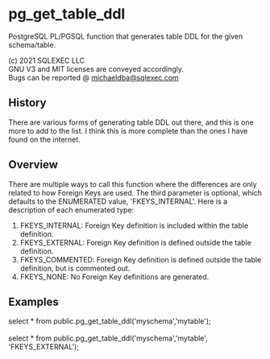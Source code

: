 # pg_get_table_ddl
PostgreSQL PL/PGSQL function that generates table DDL for the given schema/table.

(c) 2021 SQLEXEC LLC
<br/>
GNU V3 and MIT licenses are conveyed accordingly.
<br/>
Bugs can be reported @ michaeldba@sqlexec.com


## History
There are various forms of generating table DDL out there, and this is one more to add to the list.  I think this is more complete than the ones I have found on the internet.

## Overview
There are multiple ways to call this function where the differences are only related to how Foreign Keys are used.  The third parameter is optional, which defaults to the ENUMERATED value, 'FKEYS_INTERNAL'.  Here is a description of each enumerated type:
1.  FKEYS_INTERNAL: Foreign Key definition is included within the table definition.
2.  FKEYS_EXTERNAL: Foreign Key definition is defined outside the table definition.
2.  FKEYS_COMMENTED: Foreign Key definition is defined outside the table definition, but is commented out.
2.  FKEYS_NONE: No Foreign Key definitions are generated.


## Examples
select * from public.pg_get_table_ddl('myschema','mytable');
<br/><br/>
select * from public.pg_get_table_ddl('myschema','mytable', 'FKEYS_EXTERNAL');
<br/><br/>
